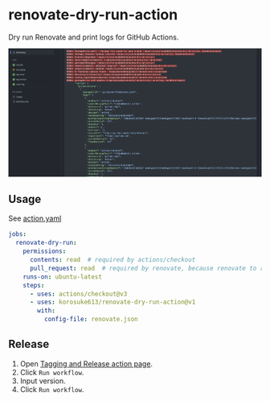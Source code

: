 # renovate-dry-run-action
Dry run Renovate and print logs for GitHub Actions.

![](preview.png)

## Usage

See [action.yaml](action.yaml)

```yaml
jobs:
  renovate-dry-run:
    permissions:
      contents: read  # required by actions/checkout
      pull_request: read  # required by renovate, because renovate to read pull_request.
    runs-on: ubuntu-latest
    steps:
      - uses: actions/checkout@v3
      - uses: korosuke613/renovate-dry-run-action@v1
        with:
          config-file: renovate.json
```


## Release
1. Open [Tagging and Release action page](https://github.com/korosuke613/renovate-dry-run-action/actions/workflows/release.yaml).
2. Click `Run workflow`.
3. Input version.
4. Click `Run workflow`.
